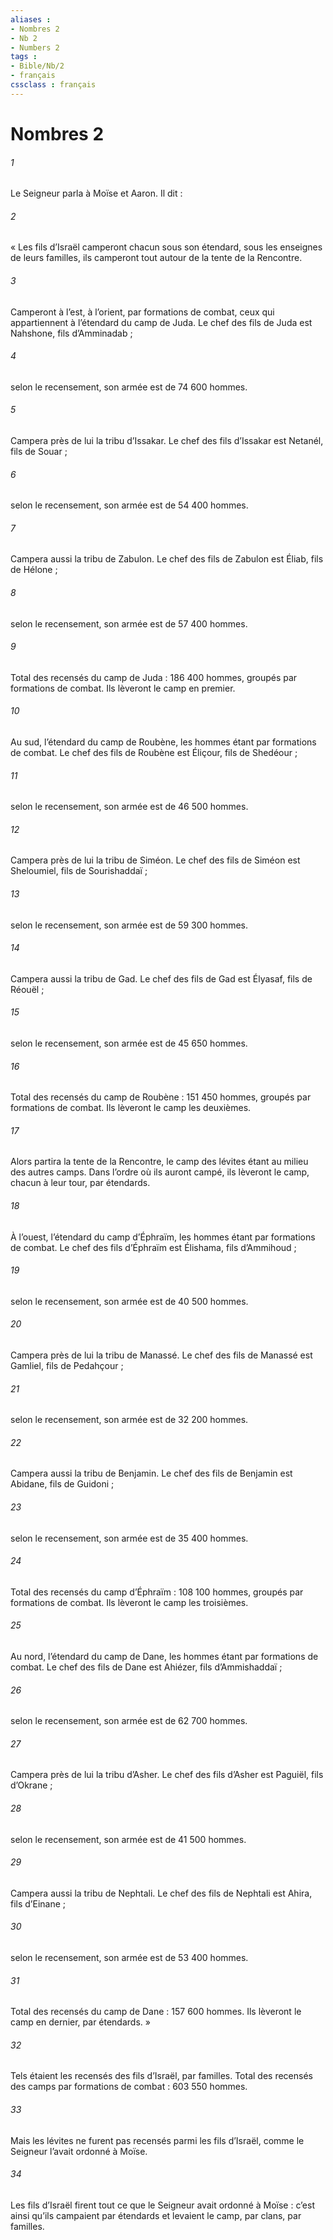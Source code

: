 ```yaml
---
aliases : 
- Nombres 2
- Nb 2
- Numbers 2
tags : 
- Bible/Nb/2
- français
cssclass : français
---
```


# Nombres 2

###### 1
Le Seigneur parla à Moïse et Aaron. Il dit :
###### 2
« Les fils d’Israël camperont chacun sous son étendard, sous les enseignes de leurs familles, ils camperont tout autour de la tente de la Rencontre.
###### 3
Camperont à l’est, à l’orient, par formations de combat, ceux qui appartiennent à l’étendard du camp de Juda. Le chef des fils de Juda est Nahshone, fils d’Amminadab ;
###### 4
selon le recensement, son armée est de 74 600 hommes.
###### 5
Campera près de lui la tribu d’Issakar. Le chef des fils d’Issakar est Netanél, fils de Souar ;
###### 6
selon le recensement, son armée est de 54 400 hommes.
###### 7
Campera aussi la tribu de Zabulon. Le chef des fils de Zabulon est Éliab, fils de Hélone ;
###### 8
selon le recensement, son armée est de 57 400 hommes.
###### 9
Total des recensés du camp de Juda : 186 400 hommes, groupés par formations de combat. Ils lèveront le camp en premier.
###### 10
Au sud, l’étendard du camp de Roubène, les hommes étant par formations de combat. Le chef des fils de Roubène est Éliçour, fils de Shedéour ;
###### 11
selon le recensement, son armée est de 46 500 hommes.
###### 12
Campera près de lui la tribu de Siméon. Le chef des fils de Siméon est Sheloumiel, fils de Sourishaddaï ;
###### 13
selon le recensement, son armée est de 59 300 hommes.
###### 14
Campera aussi la tribu de Gad. Le chef des fils de Gad est Élyasaf, fils de Réouël ;
###### 15
selon le recensement, son armée est de 45 650 hommes.
###### 16
Total des recensés du camp de Roubène : 151 450 hommes, groupés par formations de combat. Ils lèveront le camp les deuxièmes.
###### 17
Alors partira la tente de la Rencontre, le camp des lévites étant au milieu des autres camps. Dans l’ordre où ils auront campé, ils lèveront le camp, chacun à leur tour, par étendards.
###### 18
À l’ouest, l’étendard du camp d’Éphraïm, les hommes étant par formations de combat. Le chef des fils d’Éphraïm est Élishama, fils d’Ammihoud ;
###### 19
selon le recensement, son armée est de 40 500 hommes.
###### 20
Campera près de lui la tribu de Manassé. Le chef des fils de Manassé est Gamliel, fils de Pedahçour ;
###### 21
selon le recensement, son armée est de 32 200 hommes.
###### 22
Campera aussi la tribu de Benjamin. Le chef des fils de Benjamin est Abidane, fils de Guidoni ;
###### 23
selon le recensement, son armée est de 35 400 hommes.
###### 24
Total des recensés du camp d’Éphraïm : 108 100 hommes, groupés par formations de combat. Ils lèveront le camp les troisièmes.
###### 25
Au nord, l’étendard du camp de Dane, les hommes étant par formations de combat. Le chef des fils de Dane est Ahiézer, fils d’Ammishaddaï ;
###### 26
selon le recensement, son armée est de 62 700 hommes.
###### 27
Campera près de lui la tribu d’Asher. Le chef des fils d’Asher est Paguiël, fils d’Okrane ;
###### 28
selon le recensement, son armée est de 41 500 hommes.
###### 29
Campera aussi la tribu de Nephtali. Le chef des fils de Nephtali est Ahira, fils d’Einane ;
###### 30
selon le recensement, son armée est de 53 400 hommes.
###### 31
Total des recensés du camp de Dane : 157 600 hommes. Ils lèveront le camp en dernier, par étendards. »
###### 32
Tels étaient les recensés des fils d’Israël, par familles. Total des recensés des camps par formations de combat : 603 550 hommes.
###### 33
Mais les lévites ne furent pas recensés parmi les fils d’Israël, comme le Seigneur l’avait ordonné à Moïse.
###### 34
Les fils d’Israël firent tout ce que le Seigneur avait ordonné à Moïse : c’est ainsi qu’ils campaient par étendards et levaient le camp, par clans, par familles.
